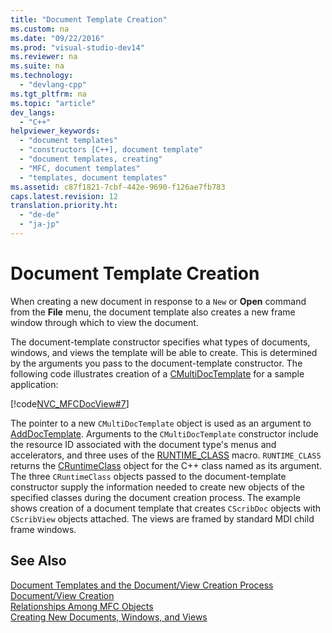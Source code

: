 ```yaml
---
title: "Document Template Creation"
ms.custom: na
ms.date: "09/22/2016"
ms.prod: "visual-studio-dev14"
ms.reviewer: na
ms.suite: na
ms.technology: 
  - "devlang-cpp"
ms.tgt_pltfrm: na
ms.topic: "article"
dev_langs: 
  - "C++"
helpviewer_keywords: 
  - "document templates"
  - "constructors [C++], document template"
  - "document templates, creating"
  - "MFC, document templates"
  - "templates, document templates"
ms.assetid: c87f1821-7cbf-442e-9690-f126ae7fb783
caps.latest.revision: 12
translation.priority.ht: 
  - "de-de"
  - "ja-jp"
---
```

# Document Template Creation
When creating a new document in response to a `New` or **Open** command from the **File** menu, the document template also creates a new frame window through which to view the document.  
  
 The document-template constructor specifies what types of documents, windows, and views the template will be able to create. This is determined by the arguments you pass to the document-template constructor. The following code illustrates creation of a [CMultiDocTemplate](../VS_csharp/cmultidoctemplate-class.md) for a sample application:  
  
 [!code[NVC_MFCDocView#7](../VS_csharp/codesnippet/CPP/document-template-creation_1.cpp)]  
  
 The pointer to a new `CMultiDocTemplate` object is used as an argument to [AddDocTemplate](../Topic/CWinApp::AddDocTemplate.md). Arguments to the `CMultiDocTemplate` constructor include the resource ID associated with the document type's menus and accelerators, and three uses of the [RUNTIME_CLASS](../VS_csharp/runtime_class.md) macro. `RUNTIME_CLASS` returns the [CRuntimeClass](../VS_csharp/cruntimeclass-structure.md) object for the C++ class named as its argument. The three `CRuntimeClass` objects passed to the document-template constructor supply the information needed to create new objects of the specified classes during the document creation process. The example shows creation of a document template that creates `CScribDoc` objects with `CScribView` objects attached. The views are framed by standard MDI child frame windows.  
  
## See Also  
 [Document Templates and the Document/View Creation Process](../VS_csharp/document-templates-and-the-document-view-creation-process.md)   
 [Document/View Creation](../VS_csharp/document-view-creation.md)   
 [Relationships Among MFC Objects](../VS_csharp/relationships-among-mfc-objects.md)   
 [Creating New Documents, Windows, and Views](../VS_csharp/creating-new-documents--windows--and-views.md)